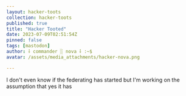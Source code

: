 ```yaml
---
layout: hacker-toots
collection: hacker-toots
published: true
title: "Hacker Tooted"
date: 2023-07-09T02:51:54Z
pinned: false
tags: [mastodon]
author: ⸸ commander ░ nova ⸸ :~$
avatar: /assets/media_attachments/hacker-nova.png

---
```


<p>I don&#39;t even know if the federating has started but I&#39;m working on the assumption that yes it has</p>


